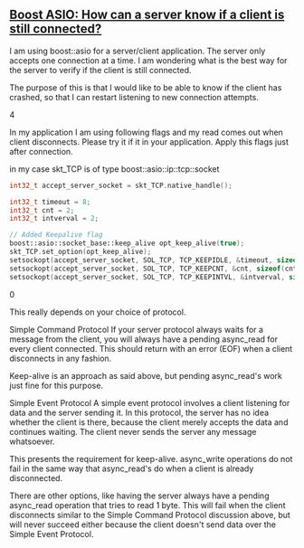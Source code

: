 ## [Boost ASIO: How can a server know if a client is still connected?](https://stackoverflow.com/questions/16568672/boost-asio-how-can-a-server-know-if-a-client-is-still-connected?noredirect=1)
I am using boost::asio for a server/client application. The server only accepts one connection at a time. 
I am wondering what is the best way for the server to verify if the client is still connected.

The purpose of this is that I would like to be able to know if the client has crashed, so that I can restart listening to 
new connection attempts.

4

In my application I am using following flags and my read comes out when client disconnects. Please try it if it in your application. Apply this flags just after connection.

in my case skt_TCP is of type boost::asio::ip::tcp::socket
```cpp
int32_t accept_server_socket = skt_TCP.native_handle();

int32_t timeout = 8;
int32_t cnt = 2;
int32_t intverval = 2;

// Added Keepalive flag
boost::asio::socket_base::keep_alive opt_keep_alive(true);
skt_TCP.set_option(opt_keep_alive);
setsockopt(accept_server_socket, SOL_TCP, TCP_KEEPIDLE, &timeout, sizeof(timeout));
setsockopt(accept_server_socket, SOL_TCP, TCP_KEEPCNT, &cnt, sizeof(cnt));
setsockopt(accept_server_socket, SOL_TCP, TCP_KEEPINTVL, &intverval, sizeof(intverval));
```
0

This really depends on your choice of protocol.

Simple Command Protocol
If your server protocol always waits for a message from the client, you will always have a pending async_read for every client connected. This should return with an error (EOF) when a client disconnects in any fashion.

Keep-alive is an approach as said above, but pending async_read's work just fine for this purpose.

Simple Event Protocol
A simple event protocol involves a client listening for data and the server sending it. In this protocol, the server has no idea whether the client is there, because the client merely accepts the data and continues waiting. The client never sends the server any message whatsoever.

This presents the requirement for keep-alive. async_write operations do not fail in the same way that async_read's do when a client is already disconnected.

There are other options, like having the server always have a pending async_read operation that tries to read 1 byte. This will fail when the client disconnects similar to the Simple Command Protocol discussion above, but will never succeed either because the client doesn't send data over the Simple Event Protocol.
